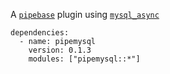 A [`pipebase`] plugin using [`mysql_async`]
```
dependencies:
  - name: pipemysql
    version: 0.1.3
    modules: ["pipemysql::*"]
```
[`pipebase`]: https://github.com/pipebase/pipebase
[`mysql_async`]: https://github.com/blackbeam/mysql_async

